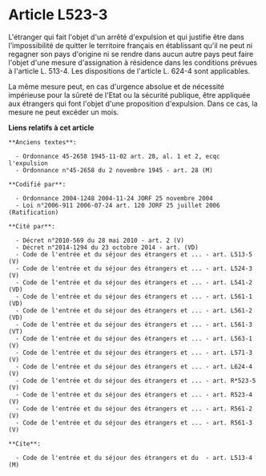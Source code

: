 # Article L523-3

L'étranger qui fait l'objet d'un arrêté d'expulsion et qui justifie être dans l'impossibilité de quitter le territoire
français en établissant qu'il ne peut ni regagner son pays d'origine ni se rendre dans aucun autre pays peut faire l'objet
d'une mesure d'assignation à résidence dans les conditions prévues à l'article L. 513-4. Les dispositions de l'article L.
624-4 sont applicables.

La même mesure peut, en cas d'urgence absolue et de nécessité impérieuse pour la sûreté de l'Etat ou la sécurité publique,
être appliquée aux étrangers qui font l'objet d'une proposition d'expulsion. Dans ce cas, la mesure ne peut excéder un mois.

**Liens relatifs à cet article**

	**Anciens textes**:

	  - Ordonnance 45-2658 1945-11-02 art. 28, al. 1 et 2, ecqc l'expulsion
	  - Ordonnance n°45-2658 du 2 novembre 1945 - art. 28 (M)

	**Codifié par**:

	  - Ordonnance 2004-1248 2004-11-24 JORF 25 novembre 2004
	  - Loi n°2006-911 2006-07-24 art. 120 JORF 25 juillet 2006 (Ratification)

	**Cité par**:

	  - Décret n°2010-569 du 28 mai 2010 - art. 2 (V)
	  - Décret n°2014-1294 du 23 octobre 2014 - art. (VD)
	  - Code de l'entrée et du séjour des étrangers et ... - art. L513-5 (V)
	  - Code de l'entrée et du séjour des étrangers et ... - art. L524-3 (V)
	  - Code de l'entrée et du séjour des étrangers et ... - art. L541-2 (VD)
	  - Code de l'entrée et du séjour des étrangers et ... - art. L561-1 (VD)
	  - Code de l'entrée et du séjour des étrangers et ... - art. L561-2 (VD)
	  - Code de l'entrée et du séjour des étrangers et ... - art. L561-3 (VT)
	  - Code de l'entrée et du séjour des étrangers et ... - art. L563-1 (V)
	  - Code de l'entrée et du séjour des étrangers et ... - art. L571-3 (V)
	  - Code de l'entrée et du séjour des étrangers et ... - art. L624-4 (V)
	  - Code de l'entrée et du séjour des étrangers et ... - art. R*523-5 (V)
	  - Code de l'entrée et du séjour des étrangers et ... - art. R523-4 (V)
	  - Code de l'entrée et du séjour des étrangers et ... - art. R561-2 (V)
	  - Code de l'entrée et du séjour des étrangers et ... - art. R561-3 (V)

	**Cite**:

	  - Code de l'entrée et du séjour des étrangers et du  - art. L513-4 (M)
